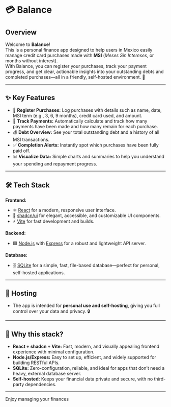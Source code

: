 # 💳 Balance

## Overview
Welcome to **Balance**!  
This is a personal finance app designed to help users in Mexico easily manage credit card purchases made with **MSI** (*Meses Sin Intereses*, or months without interest).  
With Balance, you can register your purchases, track your payment progress, and get clear, actionable insights into your outstanding debts and completed purchases—all in a friendly, self-hosted environment. 🎉

---

## ✨ Key Features

- 📝 **Register Purchases:** Log purchases with details such as name, date, MSI term (e.g., 3, 6, 9 months), credit card used, and amount.
- 📅 **Track Payments:** Automatically calculate and track how many payments have been made and how many remain for each purchase.
- 💰 **Debt Overview:** See your total outstanding debt and a history of all MSI transactions.
- ✅ **Completion Alerts:** Instantly spot which purchases have been fully paid off.
- 📊 **Visualize Data:** Simple charts and summaries to help you understand your spending and repayment progress.

---

## 🛠️ Tech Stack

**Frontend:**
- ⚛️ [React](https://react.dev/) for a modern, responsive user interface.
- 🎨 [shadcn/ui](https://ui.shadcn.com/) for elegant, accessible, and customizable UI components.
- ⚡ [Vite](https://vitejs.dev/) for fast development and builds.

**Backend:**
- 🟩 [Node.js](https://nodejs.org/) with [Express](https://expressjs.com/) for a robust and lightweight API server.

**Database:**
- 🗄️ [SQLite](https://www.sqlite.org/) for a simple, fast, file-based database—perfect for personal, self-hosted applications.

---

## 🏡 Hosting

- The app is intended for **personal use and self-hosting**, giving you full control over your data and privacy. 🔒

---

## 🤔 Why this stack?

- **React + shadcn + Vite:** Fast, modern, and visually appealing frontend experience with minimal configuration.
- **Node.js/Express:** Easy to set up, efficient, and widely supported for building RESTful APIs.
- **SQLite:** Zero-configuration, reliable, and ideal for apps that don’t need a heavy, external database server.
- **Self-hosted:** Keeps your financial data private and secure, with no third-party dependencies.

---

Enjoy managing your finances